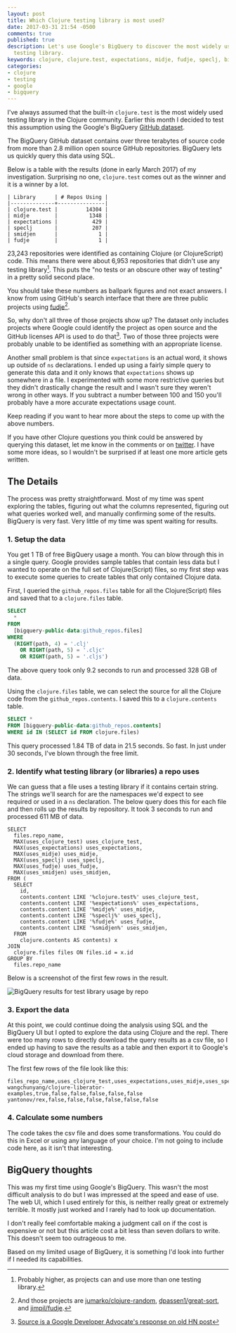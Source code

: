 ```yaml
---
layout: post
title: Which Clojure testing library is most used?
date: 2017-03-31 21:54 -0500
comments: true
published: true
description: Let's use Google's BigQuery to discover the most widely used Clojure
  testing library.
keywords: clojure, clojure.test, expectations, midje, fudje, speclj, bigquery
categories:
- clojure
- testing
- google
- bigquery
---
```


I've always assumed that the built-in `clojure.test` is the most
widely used testing library in the Clojure community. Earlier this
month I decided to test this assumption using the
Google's BigQuery [GitHub dataset](https://cloud.google.com/bigquery/public-data/github).

The BigQuery GitHub dataset contains over three terabytes of source
code from more than 2.8 million open source GitHub
repositories. BigQuery lets us quickly query this data using SQL.

Below is a table with the results (done in early March 2017) of my
investigation. Surprising no one, `clojure.test` comes out as the
winner and it is a winner by a lot.
 
```
| Library      | # Repos Using |
|--------------+---------------|
| clojure.test |         14304 |
| midje        |          1348 |
| expectations |           429 |
| speclj       |           207 |
| smidjen      |             1 |
| fudje        |             1 |
```

23,243 repositories were identified as containing Clojure (or
ClojureScript) code. This means there were about 6,953 repositories
that didn't use any testing library[^1]. This puts the "no tests or an
obscure other way of testing" in a pretty solid second place.

You should take these numbers as ballpark figures and not exact
answers. I know from using GitHub's search interface that there are
three public projects
using [fudje](https://github.com/jimpil/fudje)[^2].

So, why don't all three of those projects show up? The dataset only
includes projects where Google could identify the project as open
source and the GitHub licenses API is used to do that[^3]. Two of
those three projects were probably unable to be identified as
something with an appropriate license.

Another small problem is that since `expectations` is an actual word,
it shows up outside of `ns` declarations. I ended up using a fairly
simple query to generate this data and it only knows that
`expectations` shows up somewhere in a file. I experimented with some
more restrictive queries but they didn't drastically change the result
and I wasn't sure they weren't wrong in other ways. If you subtract a
number between 100 and 150 you'll probably have a more accurate
expectations usage count.

Keep reading if you want to hear more about the steps to come up with
the above numbers.

If you have other Clojure questions you think could be answered by
querying this dataset, let me know in the comments or
on [twitter](https://twitter.com/jakemcc). I have some more ideas, so
I wouldn't be surprised if at least one more article gets written.



[^1]: Probably higher, as projects can and use more than one testing library.

[^2]: And those projects are [jumarko/clojure-random](https://github.com/jumarko/clojure-random), [dpassen1/great-sort](https://github.com/dpassen1/great-sort), and [jimpil/fudje](https://github.com/jimpil/fudje).

[^3]: [Source is a Google Developer Advocate's response on old HN post](https://news.ycombinator.com/item?id=12004644)

## The Details

The process was pretty straightforward. Most of my time was spent
exploring the tables, figuring out what the columns represented,
figuring out what queries worked well, and manually confirming some of
the results. BigQuery is very fast. Very little of my time was spent
waiting for results.

### 1. Setup the data

You get 1 TB of free BigQuery usage a month. You can blow through this
in a single query. Google provides sample tables that contain less
data but I wanted to operate on the full set of Clojure(Script) files,
so my first step was to execute some queries to create tables
that only contained Clojure data.

First, I queried the `github_repos.files` table for all the
Clojure(Script) files and saved that to a `clojure.files` table.

```sql
SELECT
  *
FROM
  [bigquery-public-data:github_repos.files]
WHERE
  (RIGHT(path, 4) = '.clj'
    OR RIGHT(path, 5) = '.cljc'
    OR RIGHT(path, 5) = '.cljs')
```

The above query took only 9.2 seconds to run and processed 328 GB of data.

Using the `clojure.files` table, we can select the source for all the
Clojure code from the `github_repos.contents`. I saved this to a
`clojure.contents` table.

```sql
SELECT *
FROM [bigquery-public-data:github_repos.contents]
WHERE id IN (SELECT id FROM clojure.files)
```

This query processed 1.84 TB of data in 21.5 seconds. So fast. In just
under 30 seconds, I've blown through the free limit.

### 2. Identify what testing library (or libraries) a repo uses

We can guess that a file uses a testing library if it contains certain
string. The strings we'll search for are the namespaces we'd expect to
see required or used in a `ns` declaration. The below query does this
for each file and then rolls up the results by repository. It took 3
seconds to run and processed 611 MB of data.

```
SELECT
  files.repo_name,
  MAX(uses_clojure_test) uses_clojure_test,
  MAX(uses_expectations) uses_expectations,
  MAX(uses_midje) uses_midje,
  MAX(uses_speclj) uses_speclj,
  MAX(uses_fudje) uses_fudje,
  MAX(uses_smidjen) uses_smidjen,
FROM (
  SELECT
    id,
    contents.content LIKE '%clojure.test%' uses_clojure_test,
    contents.content LIKE '%expectations%' uses_expectations,
    contents.content LIKE '%midje%' uses_midje,
    contents.content LIKE '%speclj%' uses_speclj,
    contents.content LIKE '%fudje%' uses_fudje,
    contents.content LIKE '%smidjen%' uses_smidjen,
  FROM
    clojure.contents AS contents) x
JOIN
  clojure.files files ON files.id = x.id
GROUP BY
  files.repo_name
```

Below is a screenshot of the first few rows in the result.

![BigQuery results for test library usage by repo](/images/bigquery-testing-library-result.png "BigQuery results for test library usage by repo")

### 3. Export the data

At this point, we could continue doing the analysis using SQL and the
BigQuery UI but I opted to explore the data using Clojure and the
repl. There were too many rows to directly download the query results
as a csv file, so I ended up having to save the results as a table and
then export it to Google's cloud storage and download from there.

The first few rows of the file look like this:

```
files_repo_name,uses_clojure_test,uses_expectations,uses_midje,uses_speclj,uses_fudje,uses_smidjen
wangchunyang/clojure-liberator-examples,true,false,false,false,false,false
yantonov/rex,false,false,false,false,false,false
```

### 4. Calculate some numbers

The code takes the csv file and does some transformations. You could
do this in Excel or using any language of your choice. I'm not going
to include code here, as it isn't that interesting.

## BigQuery thoughts

This was my first time using Google's BigQuery. This wasn't the most
difficult analysis to do but I was impressed at the speed and ease of
use. The web UI, which I used entirely for this, is neither really
great or extremely terrible. It mostly just worked and I rarely had to
look up documentation.

I don't really feel comfortable making a judgment call on if the cost
is expensive or not but this article cost a bit less than seven
dollars to write. This doesn't seem too outrageous to me.

Based on my limited usage of BigQuery, it is something I'd look into further if I needed its capabilities.

